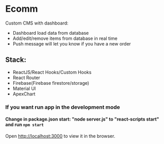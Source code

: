 # Ecomm
Custom CMS with dashboard:
* Dashboard load data from database
* Add/edit/remove items from database in real time
* Push message will let you know if you have a new order
## Stack:
* ReactJS/React Hooks/Custom Hooks
* React Router
* Firebase(Firebase firestore/storage)
* Material UI
* ApexChart




### If you want run app in the development mode

#### Change in package.json start: "node server.js" to  "react-scripts start" and run `npm start`

Open [http://localhost:3000](http://localhost:3000) to view it in the browser.


